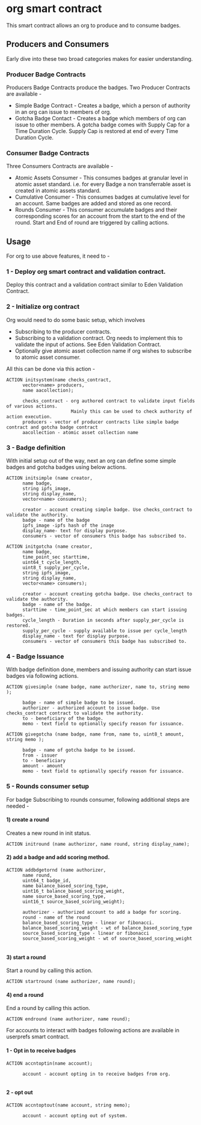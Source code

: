 # org smart contract

This smart contract allows an org to produce and to consume badges.


## Producers and Consumers

Early dive into these two broad categories makes for easier understanding.

### Producer Badge Contracts
Producers Badge Contracts produce the badges. Two Producer Contracts are available -
- Simple Badge Contract - Creates a badge, which a person of authority in an org can issue to  members of org.
- Gotcha Badge Contact - Creates a badge which members of org can issue to other members. A gotcha badge comes with Supply Cap for a Time Duration Cycle. Supply Cap is restored at end of every Time Duration Cycle.

### Consumer Badge Contracts
Three Consumers Contracts are available -
- Atomic Assets Consumer - This consumes badges at granular level in atomic asset standard. i.e. for every Badge a non transferrable asset is created in atomic assets standard. 
- Cumulative Consumer - This consumes badges at cumulative level for an account. Same badges are added and stored as one record.
- Rounds Consumer - This consumer accumulate badges and their corresponding scores for an account from the start to the end of the round. Start and End of round are triggered by calling actions.

## Usage

For org to use above features, it need to -
### 1 -  Deploy org smart contract and validation contract.
Deploy this contract and a validation contract similar to Eden Validation Contract.

### 2 - Initialize org contract

Org would need to do some basic setup, which involves
- Subscribing to the producer contracts.
- Subscribing to a validation contract. Org needs to implement this to validate the input of actions. See Eden Validation Contract.
- Optionally give atomic asset collection name if org wishes to subscribe to atomic asset consumer.

All this can be done via this action -
```    
ACTION initsystem(name checks_contract, 
      vector<name> producers, 
      name aacollection);

      checks_contract - org authored contract to validate input fields of various actions. 
                        Mainly this can be used to check authority of action execution.
      producers - vector of producer contracts like simple badge contract and gotcha badge contract
      aacollection - atomic asset collection name
```

### 3 - Badge definition 
With initial setup out of the way, next an org can define some simple badges and gotcha badges using below actions.
```
ACTION initsimple (name creator, 
      name badge, 
      string ipfs_image, 
      string display_name, 
      vector<name> consumers);

      creator - account creating simple badge. Use checks_contract to validate the authority.
      badge - name of the badge
      ipfs_image -ipfs hash of the inage
      display_name- text for display purpose.
      consumers - vector of consumers this badge has subscribed to.
```


```
ACTION initgotcha (name creator, 
      name badge, 
      time_point_sec starttime, 
      uint64_t cycle_length, 
      uint8_t supply_per_cycle, 
      string ipfs_image, 
      string display_name, 
      vector<name> consumers);

      creator - account creating gotcha badge. Use checks_contract to validate the authority.
      badge - name of the badge.
      starttime - time_point_sec at which members can start issuing badges.
      cycle_length - Duration in seconds after supply_per_cycle is restored.
      supply_per_cycle - supply available to issue per cycle_length
      display_name - text for display purpose.
      consumers - vector of consumers this badge has subscribed to.
```

### 4 - Badge Issuance
With badge definition done, members and issuing authority can start issue badges via following actions.
```
ACTION givesimple (name badge, name authorizer, name to, string memo );

      badge - name of simple badge to be issued.
      authorizer - authorized account to issue badge. Use checks_contract contract to validate the authority.
      to - beneficiary of the badge.
      memo - text field to optionally specify reason for issuance.
```

```
ACTION givegotcha (name badge, name from, name to, uint8_t amount, string memo );

      badge - name of gotcha badge to be issued.
      from - issuer
      to - beneficiary
      amount - amount
      memo - text field to optionally specify reason for issuance.

```
### 5 - Rounds consumer setup

For badge Subscribing to rounds consumer, following additional steps are needed - 

#### 1) create a round
Creates a new round in init status.
```
ACTION initround (name authorizor, name round, string display_name);
```

#### 2) add a badge and add scoring method.
```
ACTION addbdgetornd (name authorizer,
      name round, 
      uint64_t badge_id, 
      name balance_based_scoring_type, 
      uint16_t balance_based_scoring_weight,
      name source_based_scoring_type,
      uint16_t source_based_scoring_weight);

      authorizer - authorized account to add a badge for scoring.
      round - name of the round
      balance_based_scoring_type - linear or fibonacci.
      balance_based_scoring_weight - wt of balance_based_scoring_type
      source_based_scoring_type - linear or fibonacci
      source_based_scoring_weight - wt of source_based_scoring_weight
      
```

#### 3) start a round
Start a round by calling this action.
```
ACTION startround (name authorizer, name round);
```

#### 4) end a round
End a round by calling this action.
```
ACTION endround (name authorizer, name round);
```


For accounts to interact with badges following actions are available in userprefs smart contract.

#### 1 - Opt in to receive badges
```
ACTION accntoptin(name account);

      account - account opting in to receive badges from org.
    
```

#### 2 - opt out 
```
ACTION accntoptout(name account, string memo);

      account - account opting out of system.
```



